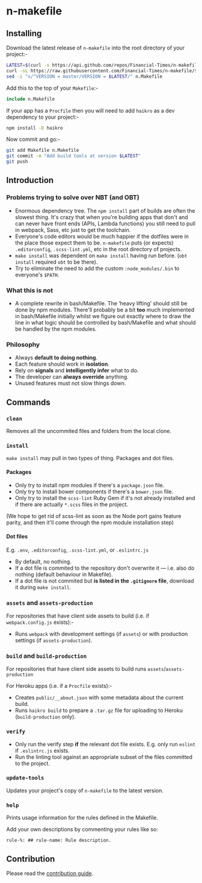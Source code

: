 # n-makefile

## Installing

Download the latest release of `n-makefile` into the root directory of your project:-
```sh
LATEST=$(curl -s https://api.github.com/repos/Financial-Times/n-makefile/tags | grep name | head -n 1 | sed 's/[," ]//g' | cut -d ':' -f 2)
curl -sL https://raw.githubusercontent.com/Financial-Times/n-makefile/$LATEST/Makefile > n.Makefile
sed -i "s/^VERSION = master/VERSION = $LATEST/" n.Makefile
```

Add this to the top of your `Makefile`:-
```Makefile
include n.Makefile
```

If your app has a `Procfile` then you will need to add `haikro` as a dev dependency to your project:- 

```sh
npm install -D haikro
```

Now commit and go:-
```sh
git add Makefile n.Makefile
git commit -m "Add build tools at version $LATEST"
git push
```


## Introduction

### Problems trying to solve over NBT (and OBT)

- Enormous dependency tree.  The `npm install` part of builds are often the slowest thing.  It's crazy that when you're building apps that don't and can never have front ends (APIs, Lambda functions) you still need to pull in webpack, Sass, etc just to get the toolchain.
- Everyone's code editors would be much happier if the dotfiles were in the place those expect them to be.  `n-makefile` puts (or expects) `.editorconfig`, `.scss-lint.yml`, etc in the root directory of projects.
- `make install` was dependent on `make install` having run before.  (`obt install` required `obt` to be there).
- Try to eliminate the need to add the custom `:node_modules/.bin` to everyone's `$PATH`.

### What this is not

- A complete rewrite in bash/Makefile.  The ‘heavy lifting’ should still be done by npm modules.  There'll probably be a bit **too** much implemented in bash/Makefile initially whilst we figure out exactly where to draw the line in what logic should be controlled by bash/Makefile and what should be handled by the npm modules.

### Philosophy

- Always **default to doing nothing**.
- Each feature should work in **isolation**.
- Rely on **signals** and **intelligently infer** what to do.
- The developer can **always override** anything.
- Unused features must not slow things down.

## Commands

### `clean`

Removes all the uncommited files and folders from the local clone.

### `install`

`make install` may pull in two types of thing.  Packages and dot files.

#### Packages

- Only try to install npm modules if there's a `package.json` file.
- Only try to install bower components if there's a `bower.json` file.
- Only try to install the `scss-lint` Ruby Gem if it's not already installed and if there are actually `*.scss` files in the project.

(We hope to get rid of scss-lint as soon as the Node port gains feature parity, and then it'll come through the npm module installation step)

#### Dot files
E.g. `.env`, `.editorconfig`, `.scss-lint.yml`, or `.eslintrc.js`

- By default, no nothing.
- If a dot file is commited to the repository don't overwrite it — i.e. also do nothing (default behaviour in Makefile).
- If a dot file is not commited but **is listed in the `.gitignore` file**, download it during `make install`.

### `assets` and `assets-production`

For repositories that have client side assets to build (i.e. if `webpack.config.js` exists):-

- Runs `webpack` with development settings (if `assets`) or with production settings (if `assets-production`).

### `build` and `build-production`

For repositories that have client side assets to build runs `assets`/`assets-production`

For Heroku apps (i.e. if a `Procfile` exists):-

- Creates `public/__about.json` with some metadata about the current build.
- Runs `haikro build` to prepare a `.tar.gz` file for uploading to Heroku (`build-production` only).

### `verify`

- Only run the verify step **if** the relevant dot file exists.  E.g. only run `eslint` if `.eslintrc.js` exists.
- Run the linting tool against an appropriate subset of the files committed to the project.

### `update-tools`

Updates your project's copy of `n-makefile` to the latest version.

### `help`

Prints usage information for the rules defined in the Makefile.

Add your own descriptions by commenting your rules like so:

```make
rule-%: ## rule-name: Rule description.
```

## Contribution

Please read the [contribution guide](./CONTRIBUTION.md).
